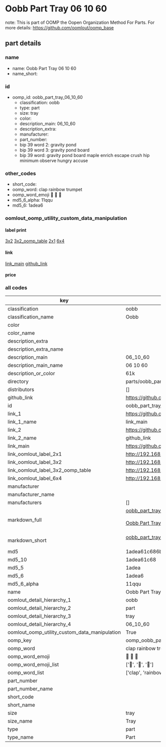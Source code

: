 # Oobb Part Tray 06 10 60  

note: This is part of OOMP the Oopen Organization Method For Parts. For more details: https://github.com/oomlout/oomp_base

##  part details





### name
* name: Oobb Part Tray 06 10 60
* name_short: 
### id
* oomp_id: oobb_part_tray_06_10_60
  * classification: oobb
  * type: part
  * size: tray
  * color: 
  * description_main: 06_10_60
  * description_extra: 
  * manufacturer: 
  * part_number: 
  * bip 39 word 2: gravity pond
  * bip 39 word 3: gravity pond board
  * bip 39 word: gravity pond board maple enrich escape crush hip minimum observe hungry accuse

### other_codes
* short_code: 
* oomp_word: clap rainbow trumpet
* oomp_word_emoji :clap: :rainbow: :trumpet:
* md5_6_alpha: 11qqu
* md5_6: 1adea6






### oomlout_oomp_utility_custom_data_manipulation
#### label print
[3x2](http://192.168.1.245:1112/?label=oomp%2011qqu)
[3x2_oomp_table](http://192.168.1.107:1112/?label=oomp%2011qqu)
[2x1](http://192.168.1.242:1112/?label=oomp%2011qqu)
[6x4](http://192.168.1.55:1112/?label=oomp%2011qqu)    

#### link

[link_main](https://github.com/oomlout/oomlout_oomp_current_version_messy/tree/main/parts/oobb_part_tray_06_10_60) [github_link](https://github.com/oomlout/oomlout_oomp_part_src/tree/main/parts/oobb_part_tray_06_10_60)                             

#### price







### all codes 
| key | value |  
| --- | --- |  
| classification | oobb |  
| classification_name | Oobb |  
| color |  |  
| color_name |  |  
| description_extra |  |  
| description_extra_name |  |  
| description_main | 06_10_60 |  
| description_main_name | 06 10 60 |  
| description_or_color | 61k |  
| directory | parts/oobb_part_tray_06_10_60 |  
| distributors | [] |  
| github_link | https://github.com/oomlout/oomlout_oomp_part_src/tree/main/parts/oobb_part_tray_06_10_60 |  
| id | oobb_part_tray_06_10_60 |  
| link_1 | https://github.com/oomlout/oomlout_oomp_current_version_messy/tree/main/parts/oobb_part_tray_06_10_60 |  
| link_1_name | link_main |  
| link_2 | https://github.com/oomlout/oomlout_oomp_part_src/tree/main/parts/oobb_part_tray_06_10_60 |  
| link_2_name | github_link |  
| link_main | https://github.com/oomlout/oomlout_oomp_current_version_messy/tree/main/parts/oobb_part_tray_06_10_60 |  
| link_oomlout_label_2x1 | http://192.168.1.242:1112/?label=oomp%2011qqu |  
| link_oomlout_label_3x2 | http://192.168.1.245:1112/?label=oomp%2011qqu |  
| link_oomlout_label_3x2_oomp_table | http://192.168.1.107:1112/?label=oomp%2011qqu |  
| link_oomlout_label_6x4 | http://192.168.1.55:1112/?label=oomp%2011qqu |  
| manufacturer |  |  
| manufacturer_name |  |  
| manufacturers | [] |  
| markdown_full | [oobb_part_tray_06_10_60](https://github.com/oomlout/oomlout_oomp_current_version_messy/tree/main/parts/oobb_part_tray_06_10_60)<br>[](https://github.com/oomlout/oomlout_oomp_current_version_messy/tree/main/parts/oobb_part_tray_06_10_60)<br>[Oobb Part Tray 06 10 60](https://github.com/oomlout/oomlout_oomp_current_version_messy/tree/main/parts/oobb_part_tray_06_10_60)<br><br> |  
| markdown_short | [oobb_part_tray_06_10_60](https://github.com/oomlout/oomlout_oomp_current_version_messy/tree/main/parts/oobb_part_tray_06_10_60)<br><br> |  
| md5 | 1adea61c686be6a1342588783169f330 |  
| md5_10 | 1adea61c68 |  
| md5_5 | 1adea |  
| md5_6 | 1adea6 |  
| md5_6_alpha | 11qqu |  
| name | Oobb Part Tray 06 10 60 |  
| oomlout_detail_hierarchy_1 | oobb |  
| oomlout_detail_hierarchy_2 | part |  
| oomlout_detail_hierarchy_3 | tray |  
| oomlout_detail_hierarchy_4 | 06_10_60 |  
| oomlout_oomp_utility_custom_data_manipulation | True |  
| oomp_key | oomp_oobb_part_tray_06_10_60 |  
| oomp_word | clap rainbow trumpet |  
| oomp_word_emoji | :clap: :rainbow: :trumpet: |  
| oomp_word_emoji_list | [':clap:', ':rainbow:', ':trumpet:'] |  
| oomp_word_list | ['clap', 'rainbow', 'trumpet'] |  
| part_number |  |  
| part_number_name |  |  
| short_code |  |  
| short_name |  |  
| size | tray |  
| size_name | Tray |  
| type | part |  
| type_name | Part |  
